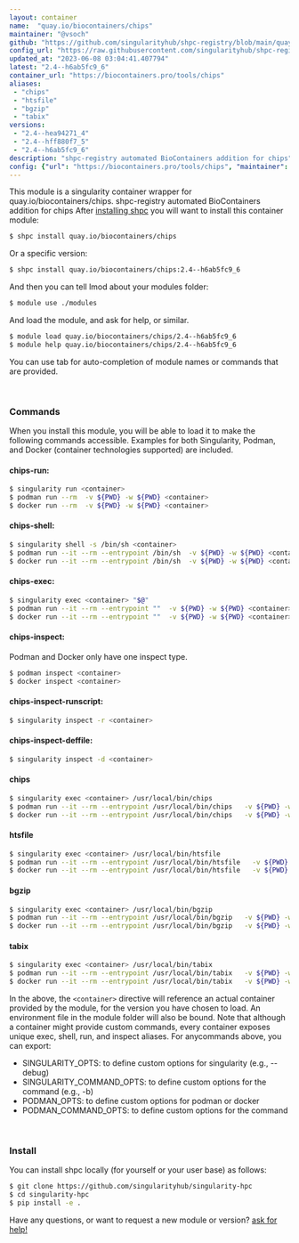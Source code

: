 ```yaml
---
layout: container
name:  "quay.io/biocontainers/chips"
maintainer: "@vsoch"
github: "https://github.com/singularityhub/shpc-registry/blob/main/quay.io/biocontainers/chips/container.yaml"
config_url: "https://raw.githubusercontent.com/singularityhub/shpc-registry/main/quay.io/biocontainers/chips/container.yaml"
updated_at: "2023-06-08 03:04:41.407794"
latest: "2.4--h6ab5fc9_6"
container_url: "https://biocontainers.pro/tools/chips"
aliases:
 - "chips"
 - "htsfile"
 - "bgzip"
 - "tabix"
versions:
 - "2.4--hea94271_4"
 - "2.4--hff880f7_5"
 - "2.4--h6ab5fc9_6"
description: "shpc-registry automated BioContainers addition for chips"
config: {"url": "https://biocontainers.pro/tools/chips", "maintainer": "@vsoch", "description": "shpc-registry automated BioContainers addition for chips", "latest": {"2.4--h6ab5fc9_6": "sha256:3270a8092e44f226cb8537a30d32dad90fec7e002b14d5c6ddf8d26502059ce0"}, "tags": {"2.4--hea94271_4": "sha256:d72b484a2ed1cd8228eb7a576446bc4a4060e95abea6964e03929dbb71e9b163", "2.4--hff880f7_5": "sha256:ca16cc23f9c75fa3d524e60e9178acca9e3d3065c59004ec94432adddd677322", "2.4--h6ab5fc9_6": "sha256:3270a8092e44f226cb8537a30d32dad90fec7e002b14d5c6ddf8d26502059ce0"}, "docker": "quay.io/biocontainers/chips", "aliases": {"chips": "/usr/local/bin/chips", "htsfile": "/usr/local/bin/htsfile", "bgzip": "/usr/local/bin/bgzip", "tabix": "/usr/local/bin/tabix"}}
---
```


This module is a singularity container wrapper for quay.io/biocontainers/chips.
shpc-registry automated BioContainers addition for chips
After [installing shpc](#install) you will want to install this container module:


```bash
$ shpc install quay.io/biocontainers/chips
```

Or a specific version:

```bash
$ shpc install quay.io/biocontainers/chips:2.4--h6ab5fc9_6
```

And then you can tell lmod about your modules folder:

```bash
$ module use ./modules
```

And load the module, and ask for help, or similar.

```bash
$ module load quay.io/biocontainers/chips/2.4--h6ab5fc9_6
$ module help quay.io/biocontainers/chips/2.4--h6ab5fc9_6
```

You can use tab for auto-completion of module names or commands that are provided.

<br>

### Commands

When you install this module, you will be able to load it to make the following commands accessible.
Examples for both Singularity, Podman, and Docker (container technologies supported) are included.

#### chips-run:

```bash
$ singularity run <container>
$ podman run --rm  -v ${PWD} -w ${PWD} <container>
$ docker run --rm  -v ${PWD} -w ${PWD} <container>
```

#### chips-shell:

```bash
$ singularity shell -s /bin/sh <container>
$ podman run --it --rm --entrypoint /bin/sh  -v ${PWD} -w ${PWD} <container>
$ docker run --it --rm --entrypoint /bin/sh  -v ${PWD} -w ${PWD} <container>
```

#### chips-exec:

```bash
$ singularity exec <container> "$@"
$ podman run --it --rm --entrypoint ""  -v ${PWD} -w ${PWD} <container> "$@"
$ docker run --it --rm --entrypoint ""  -v ${PWD} -w ${PWD} <container> "$@"
```

#### chips-inspect:

Podman and Docker only have one inspect type.

```bash
$ podman inspect <container>
$ docker inspect <container>
```

#### chips-inspect-runscript:

```bash
$ singularity inspect -r <container>
```

#### chips-inspect-deffile:

```bash
$ singularity inspect -d <container>
```


#### chips

```bash
$ singularity exec <container> /usr/local/bin/chips
$ podman run --it --rm --entrypoint /usr/local/bin/chips   -v ${PWD} -w ${PWD} <container> -c " $@"
$ docker run --it --rm --entrypoint /usr/local/bin/chips   -v ${PWD} -w ${PWD} <container> -c " $@"
```


#### htsfile

```bash
$ singularity exec <container> /usr/local/bin/htsfile
$ podman run --it --rm --entrypoint /usr/local/bin/htsfile   -v ${PWD} -w ${PWD} <container> -c " $@"
$ docker run --it --rm --entrypoint /usr/local/bin/htsfile   -v ${PWD} -w ${PWD} <container> -c " $@"
```


#### bgzip

```bash
$ singularity exec <container> /usr/local/bin/bgzip
$ podman run --it --rm --entrypoint /usr/local/bin/bgzip   -v ${PWD} -w ${PWD} <container> -c " $@"
$ docker run --it --rm --entrypoint /usr/local/bin/bgzip   -v ${PWD} -w ${PWD} <container> -c " $@"
```


#### tabix

```bash
$ singularity exec <container> /usr/local/bin/tabix
$ podman run --it --rm --entrypoint /usr/local/bin/tabix   -v ${PWD} -w ${PWD} <container> -c " $@"
$ docker run --it --rm --entrypoint /usr/local/bin/tabix   -v ${PWD} -w ${PWD} <container> -c " $@"
```



In the above, the `<container>` directive will reference an actual container provided
by the module, for the version you have chosen to load. An environment file in the
module folder will also be bound. Note that although a container
might provide custom commands, every container exposes unique exec, shell, run, and
inspect aliases. For anycommands above, you can export:

 - SINGULARITY_OPTS: to define custom options for singularity (e.g., --debug)
 - SINGULARITY_COMMAND_OPTS: to define custom options for the command (e.g., -b)
 - PODMAN_OPTS: to define custom options for podman or docker
 - PODMAN_COMMAND_OPTS: to define custom options for the command

<br>

### Install

You can install shpc locally (for yourself or your user base) as follows:

```bash
$ git clone https://github.com/singularityhub/singularity-hpc
$ cd singularity-hpc
$ pip install -e .
```

Have any questions, or want to request a new module or version? [ask for help!](https://github.com/singularityhub/singularity-hpc/issues)
